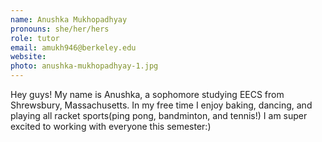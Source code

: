 ```yaml
---
name: Anushka Mukhopadhyay
pronouns: she/her/hers
role: tutor
email: amukh946@berkeley.edu
website: 
photo: anushka-mukhopadhyay-1.jpg
---
```


Hey guys! My name is Anushka, a sophomore studying EECS from Shrewsbury, Massachusetts. In my free time I enjoy baking, dancing, and playing all racket sports(ping pong, bandminton, and tennis!) I am super excited to working with everyone this semester:)
